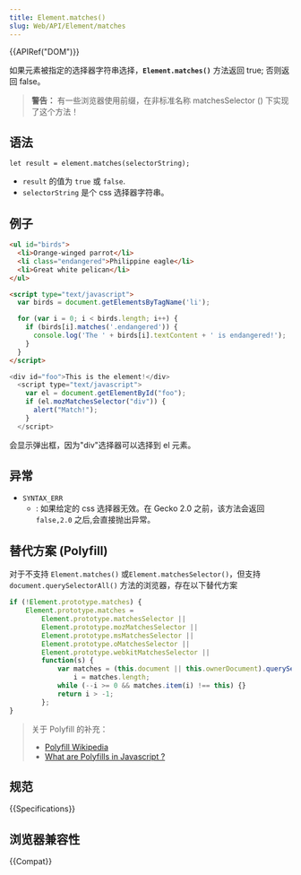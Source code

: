 ```yaml
---
title: Element.matches()
slug: Web/API/Element/matches
---
```


{{APIRef("DOM")}}

如果元素被指定的选择器字符串选择，**`Element.matches()`** 方法返回 true; 否则返回 false。

> **警告：** 有一些浏览器使用前缀，在非标准名称 matchesSelector () 下实现了这个方法！

## 语法

```
let result = element.matches(selectorString);
```

- `result` 的值为 `true` 或 `false`.
- `selectorString` 是个 css 选择器字符串。

## 例子

```html
<ul id="birds">
  <li>Orange-winged parrot</li>
  <li class="endangered">Philippine eagle</li>
  <li>Great white pelican</li>
</ul>

<script type="text/javascript">
  var birds = document.getElementsByTagName('li');

  for (var i = 0; i < birds.length; i++) {
    if (birds[i].matches('.endangered')) {
      console.log('The ' + birds[i].textContent + ' is endangered!');
    }
  }
</script>
```

```js
<div id="foo">This is the element!</div>
  <script type="text/javascript">
    var el = document.getElementById("foo");
    if (el.mozMatchesSelector("div")) {
      alert("Match!");
    }
  </script>
```

会显示弹出框，因为"div"选择器可以选择到 el 元素。

## 异常

- `SYNTAX_ERR`
  - : 如果给定的 css 选择器无效。在 Gecko 2.0 之前，该方法会返回`false,2.0` 之后,会直接抛出异常。

## 替代方案 (Polyfill)

对于不支持 `Element.matches()` 或`Element.matchesSelector()`，但支持`document.querySelectorAll()` 方法的浏览器，存在以下替代方案

```js
if (!Element.prototype.matches) {
    Element.prototype.matches =
        Element.prototype.matchesSelector ||
        Element.prototype.mozMatchesSelector ||
        Element.prototype.msMatchesSelector ||
        Element.prototype.oMatchesSelector ||
        Element.prototype.webkitMatchesSelector ||
        function(s) {
            var matches = (this.document || this.ownerDocument).querySelectorAll(s),
                i = matches.length;
            while (--i >= 0 && matches.item(i) !== this) {}
            return i > -1;
        };
}
```

> 关于 Polyfill 的补充：
>
> - [Polyfill Wikipedia](http://en.wikipedia.org/wiki/Polyfill)
> - [What are Polyfills in Javascript ?](http://www.moreonfew.com/what-are-polyfills-in-javascript/)

## 规范

{{Specifications}}

## 浏览器兼容性

{{Compat}}
